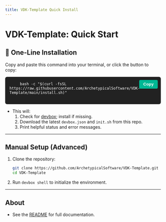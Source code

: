 ```yaml
---
title: VDK-Template Quick Install
---
```


# VDK-Template: Quick Start

## 🚀 One-Line Installation

Copy and paste this command into your terminal, or click the button to copy:

<div style="position: relative; margin-bottom: 1em;">
  <pre style="background: #222; color: #fff; padding: 1em; border-radius: 6px; overflow-x: auto;">
    <code id="install-cmd">bash -c "$(curl -fsSL https://raw.githubusercontent.com/ArchetypicalSoftware/VDK-Template/main/install.sh)"</code>
  </pre>
  <button onclick="copyInstallCmd()" id="copy-btn" style="position: absolute; top: 10px; right: 10px; background: #00b894; color: white; border: none; border-radius: 4px; padding: 0.5em 1em; cursor: pointer; font-weight: bold;">Copy</button>
</div>
<div id="copy-msg" style="color: #00b894; font-weight: bold; display: none; margin-bottom: 1em;">Copied!</div>

<script>
function copyInstallCmd() {
  var text = document.getElementById('install-cmd').innerText;
  navigator.clipboard.writeText(text).then(function() {
    var msg = document.getElementById('copy-msg');
    msg.style.display = 'block';
    setTimeout(function() { msg.style.display = 'none'; }, 1200);
  });
}
</script>

- This will:
  1. Check for [devbox](https://www.jetify.com/devbox); install if missing.
  2. Download the latest `devbox.json` and `init.sh` from this repo.
  3. Print helpful status and error messages.

---

## Manual Setup (Advanced)

1. Clone the repository:
   ```bash
   git clone https://github.com/ArchetypicalSoftware/VDK-Template.git
   cd VDK-Template
   ```
2. Run `devbox shell` to initialize the environment.

---

## About
- See the [README](https://github.com/ArchetypicalSoftware/VDK-Template#readme) for full documentation.
